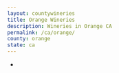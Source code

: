 ```yaml
---
layout: countywineries
title: Orange Wineries
description: Wineries in Orange CA
permalink: /ca/orange/
county: orange
state: ca
---
```

-
